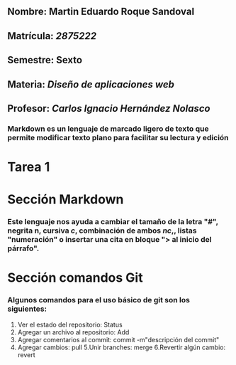 ## Nombre: Martin Eduardo Roque Sandoval
## Matrícula: *2875222*
## Semestre: Sexto
## Materia: *Diseño de aplicaciones web*
## Profesor: *Carlos Ignacio Hernández Nolasco*

### Markdown es un lenguaje de marcado ligero de texto que permite modificar texto plano para facilitar su lectura y edición

# Tarea 1

# Sección Markdown
### Este lenguaje nos ayuda a cambiar el tamaño de la letra "#", negrita **n**, cursiva *c*, combinación de ambos ***nc***,, listas "numeración" o insertar una cita en bloque "> al inicio del párrafo". 
# Sección comandos Git
### Algunos comandos para el uso básico de git son los siguientes:
1. Ver el estado del repositorio: Status
2. Agregar un archivo al repositorio: Add
3. Agregar comentarios al commit: commit -m"descripción del commit"
4. Agregar cambios: pull
5.Unir branches: merge
6.Revertir algún cambio: revert


